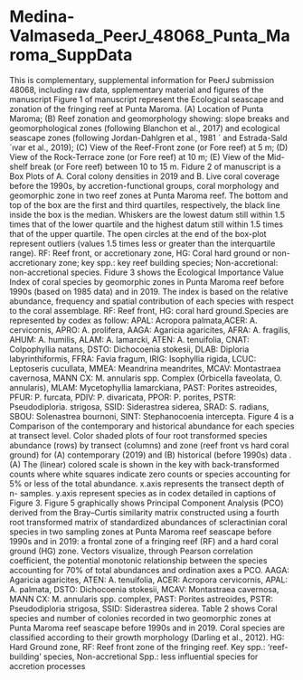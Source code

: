 # Medina-Valmaseda_PeerJ_48068_Punta_Maroma_SuppData
This is complementary, supplemental information for PeerJ submission 48068, including raw data, spplementary material and figures of the manuscript
Figure 1 of manuscript represent the Ecological seascape and zonation of the fringing reef at Punta Maroma. (A) Location of Punta
Maroma; (B) Reef zonation and geomorphology showing: slope breaks and geomorphological zones
(following Blanchon et al., 2017) and ecological seascape zones (following Jordan-Dahlgren et al., 1981 ´
and Estrada-Sald´ıvar et al., 2019); (C) View of the Reef-Front zone (or Fore reef) at 5 m; (D) View of the
Rock-Terrace zone (or Fore reef) at 10 m; (E) View of the Mid-shelf break (or Fore reef) between 10 to
15 m.
Fidure 2 of manuscript is a Box Plots of A. Coral colony densities in 2019 and B. Live coral coverage before the 1990s,
by accretion-functional groups, coral morphology and geomorphic zone in two reef zones at Punta
Maroma reef. The bottom and top of the box are the first and third quartiles, respectively, the black line
inside the box is the median. Whiskers are the lowest datum still within 1.5 times that of the lower
quartile and the highest datum still within 1.5 times that of the upper quartile. The open circles at the end
of the box-plot represent outliers (values 1.5 times less or greater than the interquartile range). RF: Reef
front, or accretionary zone, HG: Coral hard ground or non-accretionary zone; key spp.: key reef building
species; Non-accretional: non-accretional species.
Fidure 3 shows the Ecological Importance Value Index of coral species by geomorphic zones in Punta Maroma
reef before 1990s (based on 1985 data) and in 2019. The index is based on the relative abundance,
frequency and spatial contribution of each species with respect to the coral assemblage. RF: Reef front,
HG: coral hard ground.Species are represented by codex as follow: APAL: Acropora palmata,ACER: A.
cervicornis, APRO: A. prolifera, AAGA: Agaricia agaricites, AFRA: A. fragilis, AHUM: A. humilis,
ALAM: A. lamarcki, ATEN: A. tenuifolia, CNAT: Colpophyllia natans, DSTO: Dichocoenia stokesii,
DLAB: Diploria labyrinthiformis, FFRA: Favia fragum, IRIG: Isophyllia rigida, LCUC: Leptoseris
cucullata, MMEA: Meandrina meandrites, MCAV: Montastraea cavernosa, MANN CX: M. annularis
spp. Complex (Orbicella faveolata, O. annularis), MLAM: Mycetophyllia lamarckiana, PAST: Porites
astreoides, PFUR: P. furcata, PDIV: P. divaricata, PPOR: P. porites, PSTR: Pseudodiploria. strigosa,
SSID: Siderastrea siderea, SRAD: S. radians, SBOU: Solenastrea bournoni, SINT: Stephanocoenia
intercepta. 
Figure 4 is a Comparison of the contemporary and historical abundance for each species at transect level.
Color shaded plots of four root transformed species abundance (rows) by transect (columns) and zone
(reef front vs hard coral ground) for (A) contemporary (2019) and (B) historical (before 1990s) data .(A)
The (linear) colored scale is shown in the key with back-transformed counts where white squares indicate
zero counts or species accounting for 5% or less of the total abundance. x.axis represents the transect
depth of n- samples. y.axis represent species as in codex detailed in captions of Figure 3.
Figure 5 graphically shows Principal Component Analysis (PCO) derived from the Bray–Curtis similarity matrix
constructed using a fourth root transformed matrix of standardized abundances of scleractinian coral
species in two sampling zones at Punta Maroma reef seascape before 1990s and in 2019: a frontal zone of
a fringing reef (RF) and a hard coral ground (HG) zone. Vectors visualize, through Pearson correlation
coefficient, the potential monotonic relationship between the species accounting for 70% of total
abundances and ordination axes a PCO. AAGA: Agaricia agaricites, ATEN: A. tenuifolia, ACER:
Acropora cervicornis, APAL: A. palmata, DSTO: Dichocoenia stokesii, MCAV: Montastraea cavernosa,
MANN CX: M. annularis spp. complex, PAST: Porites astreoides, PSTR: Pseudodiploria strigosa, SSID:
Siderastrea siderea. 
Table 2 shows Coral species and number of colonies recorded in two geomorphic zones at Punta Maroma reef
seascape before 1990s and in 2019. Coral species are classified according to their growth morphology
(Darling et al., 2012). HG: Hard Ground zone, RF: Reef front zone of the fringing reef. Key spp.:
‘reef-building’ species, Non-accretional Spp.: less influential species for accretion processes
